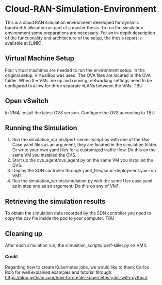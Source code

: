 # Cloud-RAN-Simulation-Environment
This is a cloud RAN simulation environment developed for dynamic bandwidth allocation as part of a master thesis. To run the simulation environment some preparations are necessary. For an in-depth description of the functionality and architecture of the setup, the thesis report is available at [LINK]. 

## Virtual Machine Setup
Four virtual machines are needed to run the environment setup. In the original setup, VirtualBox was used. The OVA files are located in the OVA folder.
When the VMs are up and running, networking settings need to be configured to allow for three separate vLANs between the VMs. 
TBU

## Open vSwitch
In VM4, install the latest OVS version.
Configure the OVS according to 
TBU

## Running the Simulation
1. Run the simulation_scripts/iperf-server-script.py with one of the Use Case yaml files as an argument, they are located in the simulation folder. Or write your own yaml files for a customized traffic flow. Do this on the same VM you installed the OVS.
2. Start up the ovs_agent/ovs_agent.py on the same VM you installed the OVS.
3. Deploy the SDN controller through yaml_files/sdnc-deployment.yaml on VM1.
4. Run the simulation_scripts/simulation.py with the same Use case yaml as in step one as an argument. Do this on any of VM1. 

## Retrieving the simulation results
To obtain the simulation data recorded by the SDN controller you need to copy the csv file inside the pod to your computer.
TBU

## Cleaning up
After each simulation run, the simulation_scripts/iperf-killer.py on VM4.

#### Credit
Regarding how to create Kubernetes jobs, we would like to thank Carlos Rolo for well explained examples and tutorial through:
https://blog.pythian.com/how-to-create-kubernetes-jobs-with-python/
